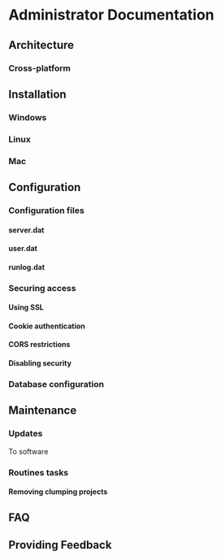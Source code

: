 # Administrator Documentation
## Architecture
### Cross-platform
###
## Installation
### Windows
### Linux
### Mac
## Configuration
### Configuration files
#### server.dat
#### user.dat
#### runlog.dat
### Securing access
#### Using SSL
#### Cookie authentication
#### CORS restrictions
#### Disabling security
### Database configuration
## Maintenance
### Updates 
To software
### Routines tasks
#### Removing clumping projects
## FAQ
## Providing Feedback
